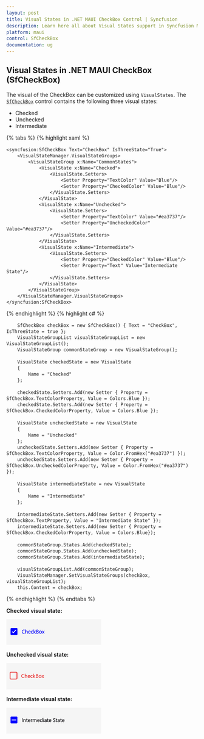 ```yaml
---
layout: post
title: Visual States in .NET MAUI CheckBox Control | Syncfusion
description: Learn here all about Visual States support in Syncfusion MAUI CheckBox (SfCheckBox) control and more.
platform: maui
control: SfCheckBox
documentation: ug
---
```


## Visual States in .NET MAUI CheckBox (SfCheckBox)

The visual of the CheckBox can be customized using `VisualStates`. The [`SfCheckBox`](https://help.syncfusion.com/cr/maui/Syncfusion.Maui.Buttons.SfCheckBox.html) control contains the following three visual states:

* Checked
* Unchecked
* Intermediate

{% tabs %}
{% highlight xaml %}

    <syncfusion:SfCheckBox Text="CheckBox" IsThreeState="True">
        <VisualStateManager.VisualStateGroups>
            <VisualStateGroup x:Name="CommonStates">
                <VisualState x:Name="Checked">
                    <VisualState.Setters>
                        <Setter Property="TextColor" Value="Blue"/>
                        <Setter Property="CheckedColor" Value="Blue"/>
                    </VisualState.Setters>
                </VisualState>
                <VisualState x:Name="Unchecked">
                    <VisualState.Setters>
                        <Setter Property="TextColor" Value="#ea3737"/>
                        <Setter Property="UncheckedColor" Value="#ea3737"/>
                    </VisualState.Setters>
                </VisualState>
                <VisualState x:Name="Intermediate">
                    <VisualState.Setters>
                        <Setter Property="CheckedColor" Value="Blue"/>
                        <Setter Property="Text" Value="Intermediate State"/>
                    </VisualState.Setters>
                </VisualState>
            </VisualStateGroup>
        </VisualStateManager.VisualStateGroups>
    </syncfusion:SfCheckBox>

{% endhighlight %}
{% highlight c# %}

        SfCheckBox checkBox = new SfCheckBox() { Text = "CheckBox", IsThreeState = true };
        VisualStateGroupList visualStateGroupList = new VisualStateGroupList();
        VisualStateGroup commonStateGroup = new VisualStateGroup();

        VisualState checkedState = new VisualState
        {
            Name = "Checked"
        };

        checkedState.Setters.Add(new Setter { Property = SfCheckBox.TextColorProperty, Value = Colors.Blue });
        checkedState.Setters.Add(new Setter { Property = SfCheckBox.CheckedColorProperty, Value = Colors.Blue });

        VisualState uncheckedState = new VisualState
        {
            Name = "Unchecked"
        };
        uncheckedState.Setters.Add(new Setter { Property = SfCheckBox.TextColorProperty, Value = Color.FromHex("#ea3737") });
        uncheckedState.Setters.Add(new Setter { Property = SfCheckBox.UncheckedColorProperty, Value = Color.FromHex("#ea3737") });

        VisualState intermediateState = new VisualState
        {
            Name = "Intermediate"
        };

        intermediateState.Setters.Add(new Setter { Property = SfCheckBox.TextProperty, Value = "Intermediate State" });
        intermediateState.Setters.Add(new Setter { Property = SfCheckBox.CheckedColorProperty, Value = Colors.Blue});

        commonStateGroup.States.Add(checkedState);
        commonStateGroup.States.Add(uncheckedState);
        commonStateGroup.States.Add(intermediateState);

        visualStateGroupList.Add(commonStateGroup);
        VisualStateManager.SetVisualStateGroups(checkBox, visualStateGroupList);
        this.Content = checkBox;

{% endhighlight %}
{% endtabs %}

**Checked visual state:**

![.NET MAUI CheckBox](Images/VisualStates/checkedvs.png)

**Unchecked visual state:**

![.NET MAUI CheckBox](Images/VisualStates/uncheckedvs.png)

**Intermediate visual state:**

![.NET MAUI CheckBox](Images/VisualStates/intermediatevs.png)
